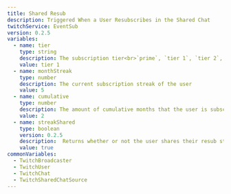 ```yaml
---
title: Shared Resub
description: Triggered When a User Resubscribes in the Shared Chat
twitchService: EventSub
version: 0.2.5
variables:
  - name: tier
    type: string
    description: The subscription tier<br>`prime`, `tier 1`, `tier 2`, `tier 3`
    value: tier 1
  - name: monthStreak
    type: number
    description: The current subscription streak of the user
    value: 5
  - name: cumulative
    type: number
    description: The amount of cumulative months that the user is subscribed for
    value: 2
  - name: streakShared
    type: boolean
    version: 0.2.5
    description:  Returns whether or not the user shares their resub streak.
    value: true
commonVariables:
  - TwitchBroadcaster
  - TwitchUser
  - TwitchChat
  - TwitchSharedChatSource
---
```

